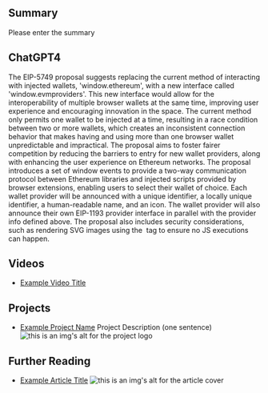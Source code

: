 ## Summary

Please enter the summary

## ChatGPT4

The EIP-5749 proposal suggests replacing the current method of interacting with injected wallets, 'window.ethereum', with a new interface called 'window.evmproviders'. This new interface would allow for the interoperability of multiple browser wallets at the same time, improving user experience and encouraging innovation in the space. The current method only permits one wallet to be injected at a time, resulting in a race condition between two or more wallets, which creates an inconsistent connection behavior that makes having and using more than one browser wallet unpredictable and impractical. The proposal aims to foster fairer competition by reducing the barriers to entry for new wallet providers, along with enhancing the user experience on Ethereum networks. The proposal introduces a set of window events to provide a two-way communication protocol between Ethereum libraries and injected scripts provided by browser extensions, enabling users to select their wallet of choice. Each wallet provider will be announced with a unique identifier, a locally unique identifier, a human-readable name, and an icon. The wallet provider will also announce their own EIP-1193 provider interface in parallel with the provider info defined above. The proposal also includes security considerations, such as rendering SVG images using the <img> tag to ensure no JS executions can happen.

## Videos

- [Example Video Title](https://www.youtube.com/watch?v=TDGq4aeevgY)

## Projects

- [Example Project Name](https://xxxx.xxx/xxxxx) Project Description (one sentence) ![this is an img's alt for the project logo](https://xxxx.xxx/project-logo.xxx)

## Further Reading

- [Example Article Title](https://xxxx.xxx/xxxxx) ![this is an img's alt for the article cover](https://xxxx.xxx/article-cover.xxx)
